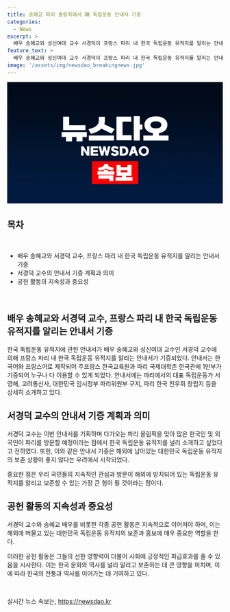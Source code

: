 ```yaml
---
title: 송혜교 파리 올림픽에서 韓 독립운동 안내서 기증
categories:
  - News
excerpt: >
  배우 송혜교와 성신여대 교수 서경덕이 프랑스 파리 내 한국 독립운동 유적지를 알리는 안내서를 기증하며 선한 영향력을 펼치고 있다. 안내서는 한국어와 프랑스어로 제작되어 1만부가 파리 국제대학촌 등에 기증되었으며, 파리 올림픽에 맞춰 한국 독립운동 유적지를 널리 소개하고 보존을 촉구하는 데 주력하고 있다. 서교수는 해외에 남아있는 독립운동 유적지의 보존 상황을 우려하며, 국민들의 지속적인 관심과 방문이 보존에 큰 힘이 될 것이라 강조했다.
feature_text: >
  배우 송혜교와 성신여대 교수 서경덕이 프랑스 파리 내 한국 독립운동 유적지를 알리는 안내서를 기증하며 선한 영향력을 펼치고 있다. 안내서는 한국어와 프랑스어로 제작되어 1만부가 파리 국제대학촌 등에 기증되었으며, 파리 올림픽에 맞춰 한국 독립운동 유적지를 널리 소개하고 보존을 촉구하는 데 주력하고 있다. 서교수는 해외에 남아있는 독립운동 유적지의 보존 상황을 우려하며, 국민들의 지속적인 관심과 방문이 보존에 큰 힘이 될 것이라 강조했다.
image: '/assets/img/newsdao_breakingnews.jpg'
---
```


<p><img src="/assets/img/newsdao_breakingnews.jpg" alt="firstkoreanews 속보" /></p>

<h2 data-ke-size="size26">목차</h2>

<p data-ke-size="size16">&nbsp;</p>

<ul>
    <li>배우 송혜교와 서경덕 교수, 프랑스 파리 내 한국 독립운동 유적지를 알리는 안내서 기증</li>
    <li>서경덕 교수의 안내서 기증 계획과 의미</li>
    <li>공헌 활동의 지속성과 중요성</li>
</ul>

<p data-ke-size="size16">&nbsp;</p>

<h2 data-ke-size="size26">배우 송혜교와 서경덕 교수, 프랑스 파리 내 한국 독립운동 유적지를 알리는 안내서 기증</h2>

<p>한국 독립운동 유적지에 관한 안내서가 배우 송혜교와 성신여대 교수인 서경덕 교수에 의해 프랑스 파리 내 한국 독립운동 유적지를 알리는 안내서가 기증되었다. 안내서는 한국어와 프랑스어로 제작되어 주프랑스 한국교육원과 파리 국제대학촌 한국관에 1만부가 기증되어 누구나 다 이용할 수 있게 되었다. 안내서에는 파리에서의 대표 독립운동가 서영해, 고려통신사, 대한민국 임시정부 파리위원부 구지, 파리 한국 친우회 창립지 등을 상세히 소개하고 있다.</p>

<h2 data-ke-size="size26">서경덕 교수의 안내서 기증 계획과 의미</h2>

<p>서경덕 교수는 이번 안내서를 기획하며 다가오는 파리 올림픽을 맞아 많은 한국인 및 외국인이 파리를 방문할 예정이라는 점에서 한국 독립운동 유적지를 널리 소개하고 싶었다고 전하였다. 또한, 이와 같은 안내서 기증은 해외에 남아있는 대한민국 독립운동 유적지의 보존 상황이 좋지 않다는 우려에서 시작되었다. </p>

<p>중요한 점은 우리 국민들의 지속적인 관심과 방문이 해외에 방치되어 있는 독립운동 유적지를 알리고 보존할 수 있는 가장 큰 힘이 될 것이라는 점이다.</p>

<h2 data-ke-size="size26">공헌 활동의 지속성과 중요성</h2>

<p>서경덕 교수와 송혜교 배우를 비롯한 각종 공헌 활동은 지속적으로 이어져야 하며, 이는 해외에 머물고 있는 대한민국 독립운동 유적지의 보존과 홍보에 매우 중요한 역할을 한다. </p>

<p>이러한 공헌 활동은 그들의 선한 영향력이 더불어 사회에 긍정적인 파급효과를 줄 수 있음을 시사한다. 이는 한국 문화와 역사를 널리 알리고 보존하는 데 큰 영향을 미치며, 이에 따라 한국의 전통과 역사를 이어가는 데 기여하고 있다.</p>

<p data-ke-size="size16">&nbsp;</p>
실시간 뉴스 속보는, <a href="https://newsdao.kr" rel="dofollow">https://newsdao.kr</a>


